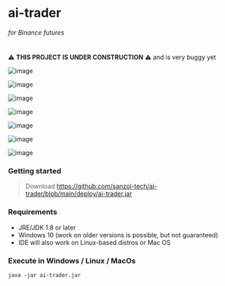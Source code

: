 # ai-trader 

*for Binance futures*

#
:warning: **THIS PROJECT IS UNDER CONSTRUCTION** :warning: and is very buggy yet

![image](https://user-images.githubusercontent.com/68629815/168664268-0b4c8d99-42c8-4964-bdeb-2bf2b4f9758b.png)

![image](https://user-images.githubusercontent.com/68629815/168664375-2cf6493f-8f36-4928-9e96-7c7985248422.png)

![image](https://user-images.githubusercontent.com/68629815/168664765-85af1b24-9792-4635-b763-cf883a5e17d1.png)

![image](https://user-images.githubusercontent.com/68629815/168664840-2862cc15-18de-4dc5-8adf-87ffc5f9ddb6.png)

![image](https://user-images.githubusercontent.com/68629815/168664532-80882f21-a67c-4eec-a783-29ec828e83e7.png)

![image](https://user-images.githubusercontent.com/68629815/169188305-06d72c1a-52fe-4782-88e3-9cbe660e149a.png)

![image](https://user-images.githubusercontent.com/68629815/168664674-8c71ce73-803d-4cc1-a3a4-fe0eae1aec31.png)


### Getting started
> Download
https://github.com/sanzol-tech/ai-trader/blob/main/deploy/ai-trader.jar


### Requirements
- JRE/JDK 1.8 or later
- Windows 10 (work on older versions is possible, but not guaranteed)
- IDE will also work on Linux-based distros or Mac OS


### Execute in Windows / Linux / MacOs
```
java -jar ai-trader.jar
```

